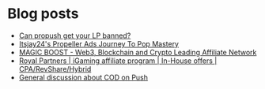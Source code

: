 # Blog posts
<!-- BLOG-POST-LIST:START -->
- [Can propush get your LP banned?](https://afflift.com/f/threads/can-propush-get-your-lp-banned.10634/)
- [Itsjay24&#39;s Propeller Ads Journey To Pop Mastery](https://afflift.com/f/threads/itsjay24s-propeller-ads-journey-to-pop-mastery.10146/)
- [MAGIC BOOST - Web3, Blockchain and Crypto Leading Affiliate Network](https://afflift.com/f/threads/magic-boost-web3-blockchain-and-crypto-leading-affiliate-network.10508/)
- [Royal Partners | iGaming affiliate program | In-House offers | CPA/RevShare/Hybrid](https://afflift.com/f/threads/royal-partners-igaming-affiliate-program-in-house-offers-cpa-revshare-hybrid.10011/)
- [General discussion about COD on Push](https://afflift.com/f/threads/general-discussion-about-cod-on-push.10632/)
<!-- BLOG-POST-LIST:END -->
